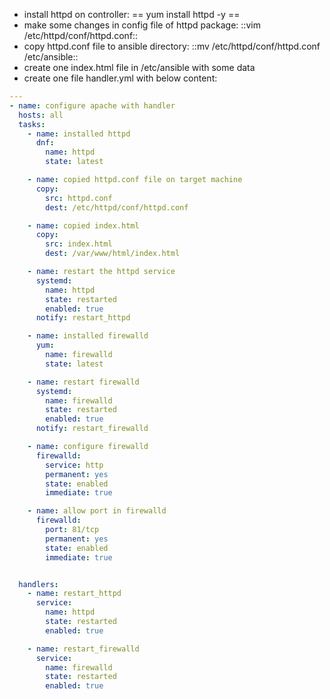 - install httpd on controller: == yum install httpd -y ==
- make some changes in config file of httpd package: ::vim /etc/httpd/conf/httpd.conf::
- copy httpd.conf file to ansible directory: ::mv /etc/httpd/conf/httpd.conf /etc/ansible::
- create one index.html file in /etc/ansible with some data
- create one file handler.yml with below content:
```yaml
---
- name: configure apache with handler
  hosts: all
  tasks:
    - name: installed httpd
      dnf:
        name: httpd
        state: latest

    - name: copied httpd.conf file on target machine
      copy:
        src: httpd.conf
        dest: /etc/httpd/conf/httpd.conf

    - name: copied index.html
      copy:
        src: index.html
        dest: /var/www/html/index.html

    - name: restart the httpd service
      systemd:
        name: httpd
        state: restarted
        enabled: true
      notify: restart_httpd

    - name: installed firewalld
      yum:
        name: firewalld
        state: latest

    - name: restart firewalld
      systemd:
        name: firewalld
        state: restarted
        enabled: true
      notify: restart_firewalld

    - name: configure firewalld
      firewalld:
        service: http
        permanent: yes
        state: enabled
        immediate: true

    - name: allow port in firewalld
      firewalld:
        port: 81/tcp
        permanent: yes
        state: enabled
        immediate: true


  handlers:
    - name: restart_httpd
      service:
        name: httpd
        state: restarted
        enabled: true

    - name: restart_firewalld
      service:
        name: firewalld
        state: restarted
        enabled: true

```

  
